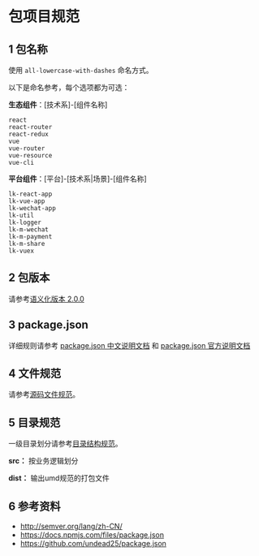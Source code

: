 # 包项目规范

## 1 包名称

使用 `all-lowercase-with-dashes` 命名方式。

以下是命名参考，每个选项都为可选：

**生态组件**：[技术系]-[组件名称]

```
react
react-router
react-redux
vue
vue-router
vue-resource
vue-cli
```

**平台组件**：[平台]-[技术系|场景]-[组件名称]

```
lk-react-app
lk-vue-app
lk-wechat-app
lk-util
lk-logger
lk-m-wechat
lk-m-payment
lk-m-share
lk-vuex
```


## 2 包版本

请参考[语义化版本 2.0.0](http://semver.org/lang/zh-CN/)

## 3 package.json

详细规则请参考 [package.json 中文说明文档](https://github.com/undead25/package.json) 和 [package.json 官方说明文档](https://docs.npmjs.com/files/package.json)

## 4 文件规范
 
请参考[源码文件规范](file.md)。

## 5 目录规范

一级目录划分请参考[目录结构规范](directory.md#51-一级目录)。

**src：** 按业务逻辑划分

**dist：** 输出umd规范的打包文件

## 6 参考资料

- http://semver.org/lang/zh-CN/
- https://docs.npmjs.com/files/package.json
- https://github.com/undead25/package.json
